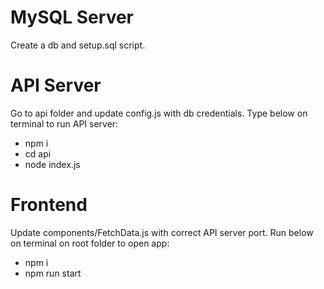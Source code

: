 # MySQL Server
Create a db and setup.sql script.

# API Server
Go to api folder and update config.js with db credentials. Type below on terminal to run API server:
* npm i
* cd api
* node index.js

# Frontend
Update components/FetchData.js with correct API server port. Run below on terminal on root folder to open app:
* npm i
* npm run start
